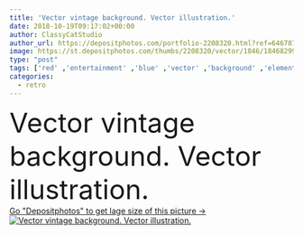 ```yaml
---
title: 'Vector vintage background. Vector illustration.'
date: 2018-10-19T09:17:02+00:00
author: ClassyCatStudio
author_url: https://depositphotos.com/portfolio-2208320.html?ref=64678756
image: https://st.depositphotos.com/thumbs/2208320/vector/1846/18468299/api_thumb_450.jpg?forcejpeg=true
type: "post"
tags: ['red' ,'entertainment' ,'blue' ,'vector' ,'background' ,'element' ,'design' ,'paper' ,'festive' ,'label' ,'summer' ,'texture' ,'shine' ,'solar' ,'spray' ,'line' ,'style' ,'border' ,'card' ,'frame' ,'grungy' ,'old' ,'retro' ,'scrapbook' ,'vintage' ,'groovy' ,'explosion' ,'backdrop' ,'hot' ,'stain' ,'stylish' ,'heat' ,'aged' ,'template' ,'trendy' ,'dirty' ,'page' ,'beam' ,'ray' ,'radial' ,'radiate' ,'stripes' ,'poster' ,'hello' ,'emblem' ,'burst' ]
categories: 
  - retro
---
```

<div aling="center">
            <font size="60"> Vector vintage background. Vector illustration.</font>   
</div>
<div>
    <a href='https://depositphotos.com/18468299/stock-illustration-vector-vintage-background-vector-illustration.html?ref=64678756' target=_blank > Go "Depositphotos" to get lage size of this picture ->
        <img href='https://depositphotos.com/18468299/stock-illustration-vector-vintage-background-vector-illustration.html?ref=64678756' src='https://st.depositphotos.com/2208320/1846/v/950/depositphotos_18468299-stock-illustration-vector-vintage-background-vector-illustration.jpg?forcejpeg=true' alt='Vector vintage background. Vector illustration.' >
    </a>
</div>
